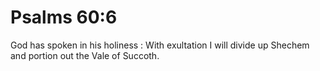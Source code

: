 # Psalms 60:6

God has spoken in his holiness : With exultation I will divide up Shechem and portion out the Vale of Succoth.
